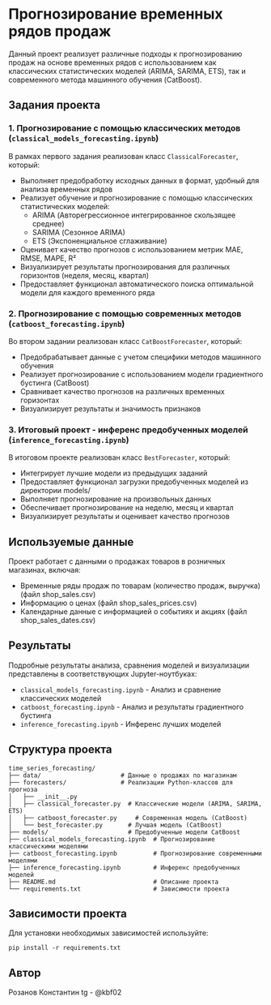 # Прогнозирование временных рядов продаж

Данный проект реализует различные подходы к прогнозированию продаж на основе временных рядов с использованием как классических статистических моделей (ARIMA, SARIMA, ETS), так и современного метода машинного обучения (CatBoost).

## Задания проекта

### 1. Прогнозирование с помощью классических методов (`classical_models_forecasting.ipynb`)

В рамках первого задания реализован класс `ClassicalForecaster`, который:
- Выполняет предобработку исходных данных в формат, удобный для анализа временных рядов
- Реализует обучение и прогнозирование с помощью классических статистических моделей:
  - ARIMA (Авторегрессионное интегрированное скользящее среднее)
  - SARIMA (Сезонное ARIMA)
  - ETS (Экспоненциальное сглаживание)
- Оценивает качество прогнозов с использованием метрик MAE, RMSE, MAPE, R²
- Визуализирует результаты прогнозирования для различных горизонтов (неделя, месяц, квартал)
- Предоставляет функционал автоматического поиска оптимальной модели для каждого временного ряда

### 2. Прогнозирование с помощью современных методов (`catboost_forecasting.ipynb`)

Во втором задании реализован класс `CatBoostForecaster`, который:
- Предобрабатывает данные с учетом специфики методов машинного обучения
- Реализует прогнозирование с использованием модели градиентного бустинга (CatBoost)
- Сравнивает качество прогнозов на различных временных горизонтах
- Визуализирует результаты и значимость признаков

### 3. Итоговый проект - инференс предобученных моделей (`inference_forecasting.ipynb`)

В итоговом проекте реализован класс `BestForecaster`, который:
- Интегрирует лучшие модели из предыдущих заданий
- Предоставляет функционал загрузки предобученных моделей из директории models/
- Выполняет прогнозирование на произвольных данных
- Обеспечивает прогнозирование на неделю, месяц и квартал
- Визуализирует результаты и оценивает качество прогнозов

## Используемые данные

Проект работает с данными о продажах товаров в розничных магазинах, включая:
- Временные ряды продаж по товарам (количество продаж, выручка) (файл shop_sales.csv)
- Информацию о ценах (файл shop_sales_prices.csv)
- Календарные данные с информацией о событиях и акциях (файл shop_sales_dates.csv)

## Результаты

Подробные результаты анализа, сравнения моделей и визуализации представлены в соответствующих Jupyter-ноутбуках:
- `classical_models_forecasting.ipynb` - Анализ и сравнение классических моделей
- `catboost_forecasting.ipynb` - Анализ и результаты градиентного бустинга
- `inference_forecasting.ipynb` - Инференс лучших моделей

## Структура проекта

```
time_series_forecasting/
├── data/                      # Данные о продажах по магазинам
├── forecasters/               # Реализации Python-классов для прогноза
│   ├── __init__.py
│   ├── classical_forecaster.py  # Классические модели (ARIMA, SARIMA, ETS)
│   ├── catboost_forecaster.py     # Современная модель (CatBoost)
│   └── best_forecaster.py       # Лучшая модель (CatBoost)
├── models/                      # Предобученные модели CatBoost
├── classical_models_forecasting.ipynb  # Прогнозирование классическими моделями
├── catboost_forecasting.ipynb          # Прогнозирование современными моделями
├── inference_forecasting.ipynb         # Инференс предобученных моделей
├── README.md                           # Описание проекта
└── requirements.txt                    # Зависимости проекта
```

## Зависимости проекта

Для установки необходимых зависимостей используйте:
```
pip install -r requirements.txt
```

## Автор

Розанов Константин
tg - @kbf02

